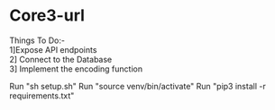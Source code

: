# Core3-url

Things To Do:- <br/>
1]Expose API endpoints <br/>
2] Connect to the Database <br/>
3] Implement the encoding function <br/>


Run "sh setup.sh"
Run "source venv/bin/activate"
Run "pip3 install -r requirements.txt"
